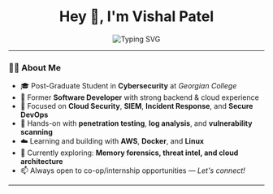 <!-- GitHub Profile README for Vishal Patel -->

<h1 align="center">Hey 👋, I'm Vishal Patel</h1>

<p align="center">
  <img src="https://readme-typing-svg.herokuapp.com?font=Fira+Code&size=22&pause=1000&color=58A6FF&center=true&vCenter=true&width=550&lines=AI+ML+Student+%7C+Cybersecurity+%7C+Software+Developer" alt="Typing SVG" />
</p>

---

### 🧑‍💻 About Me

- 🎓 Post-Graduate Student in **Cybersecurity** at *Georgian College*
- 💼 Former **Software Developer** with strong backend & cloud experience
- 🔐 Focused on **Cloud Security**, **SIEM**, **Incident Response**, and **Secure DevOps**
- 🧪 Hands-on with **penetration testing**, **log analysis**, and **vulnerability scanning**
- ☁️ Learning and building with **AWS**, **Docker**, and **Linux**
- 🌱 Currently exploring: **Memory forensics, threat intel, and cloud architecture**
- 📫 Always open to co-op/internship opportunities — *Let's connect!*

---
